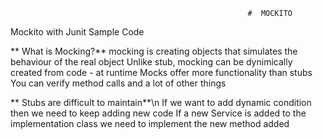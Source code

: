                                                          #  MOCKITO
Mockito with Junit Sample Code

** What is Mocking?**
   mocking is creating objects that simulates the behaviour of the real object
   Unlike stub, mocking can be dynimically created from code - at runtime
   Mocks offer more functionality than stubs
   You can verify method calls and a lot of other things
  
** Stubs are difficult to maintain**\n
    If we want to add dynamic condition then we need to keep adding new code
    If a new Service is added to the implementation class we need to implement the new method added
